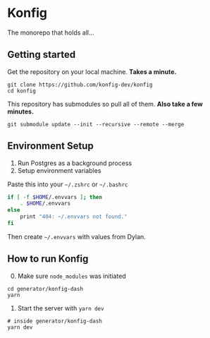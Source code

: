 # Konfig

The monorepo that holds all...

## Getting started

Get the repository on your local machine. **Takes a minute.**

```shell
git clone https://github.com/konfig-dev/konfig
cd konfig
```

This repository has submodules so pull all of them. **Also take a few minutes.**

```shell
git submodule update --init --recursive --remote --merge
```

## Environment Setup

1. Run Postgres as a background process
2. Setup environment variables

Paste this into your `~/.zshrc` or `~/.bashrc`

```bash
if [ -f $HOME/.envvars ]; then
    . $HOME/.envvars
else
    print "404: ~/.envvars not found."
fi
```

Then create `~/.envvars` with values from Dylan.

## How to run Konfig

0. Make sure `node_modules` was initiated

```shell
cd generator/konfig-dash
yarn
```

1. Start the server with `yarn dev`

```shell
# inside generator/konfig-dash
yarn dev
```
